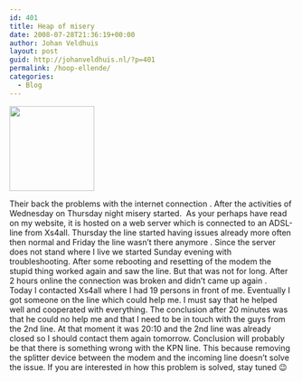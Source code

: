 ```yaml
---
id: 401
title: Heap of misery
date: 2008-07-28T21:36:19+00:00
author: Johan Veldhuis
layout: post
guid: http://johanveldhuis.nl/?p=401
permalink: /hoop-ellende/
categories:
  - Blog
---
```

[<img class="alignnone size-thumbnail wp-image-402" title="Xs4all logo" src="https://i2.wp.com/johanveldhuis.nl/wp-content/uploads/2008/07/xs4all_webhosting-150x150.gif?resize=150%2C150" alt="" width="150" height="150" srcset="https://i0.wp.com/johanveldhuis.nl/wp-content/uploads/2008/07/xs4all_webhosting.gif?resize=150%2C150&ssl=1 150w, https://i0.wp.com/johanveldhuis.nl/wp-content/uploads/2008/07/xs4all_webhosting.gif?w=160&ssl=1 160w" sizes="(max-width: 150px) 100vw, 150px" data-recalc-dims="1" />](https://i0.wp.com/johanveldhuis.nl/wp-content/uploads/2008/07/xs4all_webhosting.gif)

Their back the problems with the internet connection . After the activities of Wednesday on Thursday night misery started.  As your perhaps have read on my website, it is hosted on a web server which is connected to an ADSL-line from Xs4all. Thursday the line started having issues already more often then normal and Friday the line wasn&#8217;t there anymore . Since the server does not stand where I live we started Sunday evening with troubleshooting. After some rebooting and resetting of the modem the stupid thing worked again and saw the line. But that was not for long. After 2 hours online the connection was broken and didn&#8217;t came up again . Today I contacted Xs4all where I had 19 persons in front of me. Eventually I got someone on the line which could help me. I must say that he helped well and cooperated with everything. The conclusion after 20 minutes was that he could no help me and that I need to be in touch with the guys from the 2nd line. At that moment it was 20:10 and the 2nd line was already closed so I should contact them again tomorrow. Conclusion will probably be that there is something wrong with the KPN line. This because removing the splitter device between the modem and the incoming line doesn&#8217;t solve the issue. If you are interested in how this problem is solved, stay tuned 😉